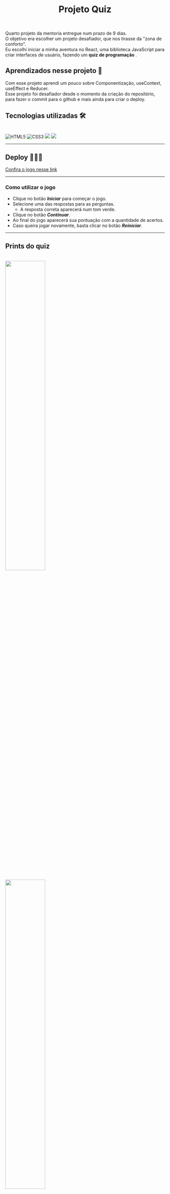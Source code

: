 <h1 align="center">Projeto Quiz </h1> <br>

<p>Quarto projeto da mentoria entregue num prazo de 9 dias. <br>
O objetivo era escolher um projeto desafiador, que nos tirasse da "zona de conforto".<br>
Eu escolhi iniciar a minha aventura no React, uma biblioteca JavaScript para criar interfaces de usuário, fazendo um <b>quiz de programação </b>.<br></p>

<h2>Aprendizados nesse projeto 🎯</h2>
Com esse projeto aprendi um pouco sobre Componentização, useContext, useEffect e Reducer. <br>
Esse projeto foi desafiador desde o momento da criação do repositório, para fazer o commit para o github e mais ainda para criar o deploy.<br>

<h2>Tecnologias utilizadas 🛠</h2><br>
<img src="https://img.shields.io/badge/HTML5-E34F26?style=for-the-badge&logo=html5&logoColor=white" alt="HTML5" data-canonical-src="https://img.shields.io/badge/html5-%23E34F26.svg?style=for-the-badge&amp;logo=html5&amp;logoColor=white" style="max-width: 100%;">
<img src="https://img.shields.io/badge/CSS3-1572B6?style=for-the-badge&logo=css3&logoColor=white" alt="CSS3" data-canonical-src="https://img.shields.io/badge/css3-%231572B6.svg?style=for-the-badge&amp;logo=css3&amp;logoColor=white" style="max-width: 100%;">
<img src="https://img.shields.io/badge/JavaScript-323330?style=for-the-badge&logo=javascript&logoColor=F7DF1E" >
<img src="https://img.shields.io/badge/React-20232A?style=for-the-badge&logo=react&logoColor=61DAFB" style="max-width: 100%;">


<hr>
<h2>Deploy 👨🏽‍💻</h2>
<a href="https://lilian-rangel-projeto-quiz.netlify.app/" target="_blank">Confira o jogo nesse link</a>
<hr>


<h3>Como utilizar o jogo</h3>
<ul>
<li>Clique no botão <b><i>Iniciar</i></b> para começar o jogo.</li>
<li>Selecione uma das respostas para as perguntas.
<ul>
<li>A resposta correta aparecerá num tom verde.</li>
</ul>
</li>
<li>Clique no botão <b><i>Continuar</i></b>.</li>
<li>Ao final do jogo aparecerá sua pontuação com a quantidade de acertos.</li>
<li>Caso queira jogar novamente, basta clicar no botão <b><i>Reiniciar</i></b>.</li>
</ul>

<hr>
<h2> Prints do quiz </h2>
<br />

<img width="50%" src="https://user-images.githubusercontent.com/105670314/202540529-51287a79-618b-4554-aeaa-b9b192e53878.jpg">
<img width="50%" src="https://user-images.githubusercontent.com/105670314/202540574-0922f41d-1143-41f3-a368-54bdf7576f48.jpg">
<img width="50%" src="https://user-images.githubusercontent.com/105670314/202540628-84dad58f-8d21-4728-84a7-7e414e2077f1.jpg">

